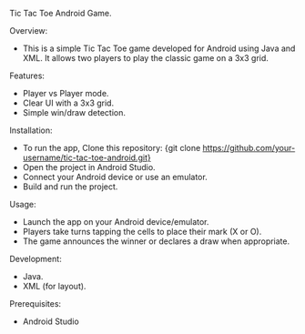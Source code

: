 Tic Tac Toe Android Game.

Overview:
- This is a simple Tic Tac Toe game developed for Android using Java and XML. It allows two players to play the classic game on a 3x3 grid.

Features:
- Player vs Player mode.
- Clear UI with a 3x3 grid.
- Simple win/draw detection.

Installation:
- To run the app, Clone this repository:
  {git clone https://github.com/your-username/tic-tac-toe-android.git}
- Open the project in Android Studio.
- Connect your Android device or use an emulator.
- Build and run the project.

Usage:
- Launch the app on your Android device/emulator.
- Players take turns tapping the cells to place their mark (X or O).
- The game announces the winner or declares a draw when appropriate.

Development:
- Java.
- XML (for layout).

Prerequisites:
- Android Studio
